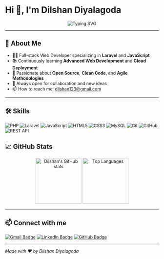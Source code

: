 # Hi 👋, I'm Dilshan Diyalagoda

<div align="center">
  <img src="https://readme-typing-svg.herokuapp.com?font=Fira+Code&weight=600&size=28&duration=3000&pause=1000&color=F7DF1E&center=true&vCenter=true&width=435&height=45&lines=Software+Developer+%7C+Laravel+%26+JavaScript+Enthusiast" alt="Typing SVG" />
</div>

---

## 🚀 About Me
- 🧑‍💻 Full-stack Web Developer specializing in **Laravel** and **JavaScript**
- 📚 Continuously learning **Advanced Web Development** and **Cloud Deployment**
- 🌱 Passionate about **Open Source**, **Clean Code**, and **Agile Methodologies**
- 💬 Always open for collaboration and new ideas
- 📫 How to reach me: [dilshan123@gmail.com](mailto:dilshan123@gmail.com)

---

## 🛠️ Skills

![PHP](https://img.shields.io/badge/PHP-%23777BB4?style=flat&logo=php&logoColor=white)
![Laravel](https://img.shields.io/badge/Laravel-%23F05340?style=flat&logo=laravel&logoColor=white)
![JavaScript](https://img.shields.io/badge/JavaScript-%23F7DF1E?style=flat&logo=javascript&logoColor=black)
![HTML5](https://img.shields.io/badge/HTML5-%23E34F26?style=flat&logo=html5&logoColor=white)
![CSS3](https://img.shields.io/badge/CSS3-%231572B6?style=flat&logo=css3&logoColor=white)
![MySQL](https://img.shields.io/badge/MySQL-%234479A1?style=flat&logo=mysql&logoColor=white)
![Git](https://img.shields.io/badge/Git-%23F05032?style=flat&logo=git&logoColor=white)
![GitHub](https://img.shields.io/badge/GitHub-%23181717?style=flat&logo=github&logoColor=white)
![REST API](https://img.shields.io/badge/REST_API-%2361DAFB?style=flat&logo=webhook&logoColor=white)



## 📈 GitHub Stats

<div align="center">
  <img height="150" src="https://github-readme-stats.vercel.app/api?username=dilshan123&show_icons=true&theme=radical&hide_title=true" alt="Dilshan's GitHub stats" />
  <img height="150" src="https://github-readme-stats.vercel.app/api/top-langs/?username=dilshan123&layout=compact&theme=radical&hide_title=true" alt="Top Languages" />
</div>

---

## 📫 Connect with me

[![Gmail Badge](https://img.shields.io/badge/-dilshan123@gmail.com-c14438?style=flat&logo=gmail&logoColor=white&link=mailto:dilshan123@gmail.com)](mailto:dilshan123@gmail.com) 
[![LinkedIn Badge](https://img.shields.io/badge/-Dilshan%20Diyalagoda-blue?style=flat&logo=linkedin&logoColor=white&link=https://linkedin.com/in/dilshan123)](https://linkedin.com/in/dilshan123) 
[![GitHub Badge](https://img.shields.io/badge/-dilshan123-181717?style=flat&logo=github&logoColor=white&link=https://github.com/dilshan123)](https://github.com/dilshan123)

---

*Made with ❤️ by Dilshan Diyalagoda*
